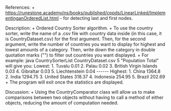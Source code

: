 References: 
    + https://runestone.academy/ns/books/published/cppds/LinearLinked/ImplementinganOrderedList.html - for detecting last and first nodes.

Description:
    + Ordered Country Sorter algorithm.
    + To use the country sorter, write the name of a .csv file with country data inside (in this case, it is CountryDataset.csv) for the first argument. Then, for the second argument, write the number of countries you want to display for highest and lowest amounts of a category. Then, write down the category in double quotation marks ("") to filter out countries you want displayed.
    + For example: java CountrySorterList CountryDataset.csv 5 "Population Total" will give you:
        Lowest:
        1. Tuvalu 0.01
        2. Palau 0.02
        3. British Virgin Islands 0.03
        4. Gibraltar 0.03
        5. Liechtenstein 0.04
        ------
        Highest:
        1. China 1364.8
        2. India 1294.75
        3. United States 318.37
        4. Indonesia 254.95
        5. Brazil 202.69
    + The program will exit once the statistics are displayed.

Discussion:
    + Using the CountryComparator class will allow us to make comparisons between two objects without having to call a method of either objects, reducing the amount of computation needed.

